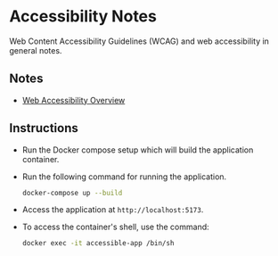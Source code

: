 # Accessibility Notes

Web Content Accessibility Guidelines (WCAG) and web accessibility in general notes.

## Notes

- [Web Accessibility Overview](./_notes/01-overview.md)

## Instructions

- Run the Docker compose setup which will build the application container.
- Run the following command for running the application.

  ```bash
  docker-compose up --build
  ```
- Access the application at `http://localhost:5173`.
- To access the container's shell, use the command:

  ```bash
  docker exec -it accessible-app /bin/sh
  ```
